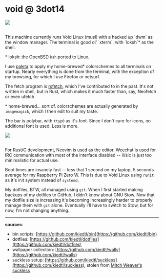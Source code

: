 # void @ 3dot14

![](/images/3dot14-norm.jpg)

<br>
This machine currently runs Void Linux (musl) with a hacked up `dwm` as the
window manager. The terminal is good ol' `xterm`, with `loksh`* as the shell.

\* loksh: the OpenBSD `ksh` ported to Linux.

I use [paleta](https://github.com/dylanaraps/paleta) to apply my home-brewed*
colorschemes to all terminals on startup. Nearly everything is done from the
terminal, with the exception of my browsing, for which I use Firefox or
netsurf.

The fetch program is [rsfetch](https://github.com/rsfetch/rsfetch),
which I've contributed to in the past. It's not written in shell, but in Rust,
which makes it much faster than, say, Neofetch or even ufetch.

\* home-brewed... sort of. colorschemes are actually generated by `imagemagick`,
which I then edit to suit my taste.

The bar is polybar, with `ttyp0` as it's font. Since I don't care for icons,
no additional font is used. Less is more.

![](/images/3dot14-dev.jpg)

<br>
For Rust/C development, Neovim is used as the editor. Weechat is used for IRC
communication with most of the interface disabled -- ii/sic is just too
minimalistic for actual use.

Boot times are insanely fast -- less that 1 second on my laptop, 5 seconds average
for my Raspberry Pi Zero W. This is due to Void Linux using `runit` as it's init
system instead of `systemd`.

My dotfiles, BTW, all managed using `git`. When I first started making backups
of my dotfiles to GitHub, I didn't know about GNU Stow. Now that my dotfile size
is increasing it's becoming increasingly harder to properly manage them with `git`
alone. Eventually I'll have to switch to Stow, but for now, I'm not changing
anything.

---

**sources**:
- bin scripts: [https://github.com/kiedtl/bin](https://github.com/kiedtl/bin)
- dotfiles: [https://github.com/kiedtl/dotfiles](https://github.com/kiedtl/dotfiles)
- wallpaper collection: [https://github.com/kiedtl/walls](https://github.com/kiedtl/walls)
- suckless setup: [https://github.com/kiedtl/suckless](https://github.com/kiedtl/suckless), stolen from [Mitch Weaver's suckless](https://github.com/mitchweaver/suckless)
